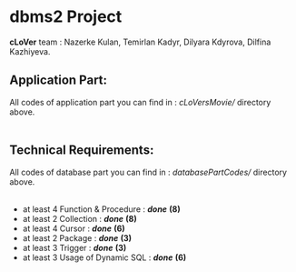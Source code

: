 # dbms2 Project
**cLoVer** team : Nazerke Kulan, Temirlan Kadyr, Dilyara Kdyrova, Dilfina Kazhiyeva.
## Application Part:
All codes of application part you can find in : *cLoVersMovie/* directory above.<br/><br/>
## Technical Requirements:
All codes of database part you can find in : *databasePartCodes/* directory above.<br/><br/>
- at least 4 Function & Procedure : ***done*** **(8)**<br/>
- at least 2 Collection : ***done*** **(8)**<br/>
- at least 4 Cursor : ***done*** **(6)**<br/>
- at least 2 Package : ***done*** **(3)**<br/>
- at least 3 Trigger : ***done*** **(3)**<br/>
- at least 3 Usage of Dynamic SQL : ***done*** **(6)**<br/>